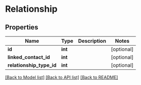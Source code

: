 # Relationship

## Properties
Name | Type | Description | Notes
------------ | ------------- | ------------- | -------------
**id** | **int** |  | [optional] 
**linked_contact_id** | **int** |  | [optional] 
**relationship_type_id** | **int** |  | [optional] 

[[Back to Model list]](../README.md#documentation-for-models) [[Back to API list]](../README.md#documentation-for-api-endpoints) [[Back to README]](../README.md)


